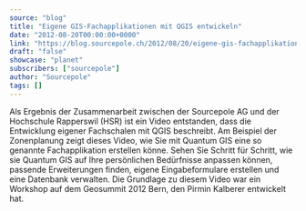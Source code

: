```yaml
---
source: "blog"
title: "Eigene GIS-Fachapplikationen mit QGIS entwickeln"
date: "2012-08-20T00:00:00+0000"
link: "https://blog.sourcepole.ch/2012/08/20/eigene-gis-fachapplikationen-mit-qgis-entwickeln/"
draft: "false"
showcase: "planet"
subscribers: ["sourcepole"]
author: "Sourcepole"
tags: []
---
```


Als Ergebnis der Zusammenarbeit zwischen der Sourcepole AG und der Hochschule Rapperswil (HSR) ist ein Video entstanden, dass die Entwicklung eigener Fachschalen mit QGIS beschreibt.
Am Beispiel der Zonenplanung zeigt dieses Video, wie Sie mit Quantum GIS eine so genannte Fachapplikation erstellen könne. Sehen Sie Schritt für Schritt, wie sie Quantum GIS auf Ihre persönlichen Bedürfnisse anpassen können, passende Erweiterungen finden, eigene Eingabeformulare erstellen und eine Datenbank verwalten.
Die Grundlage zu diesem Video war ein Workshop auf dem Geosummit 2012 Bern, den Pirmin Kalberer entwickelt hat.
